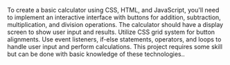  To create a basic calculator using CSS, HTML, and JavaScript, you'll need to implement an
 interactive interface with buttons for addition, subtraction, multiplication, and division
 operations. The calculator should have a display screen to show user input and results. Utilize
 CSS grid system for button alignments. Use event listeners, if-else statements, operators, and
 loops to handle user input and perform calculations. This project requires some skill but can be
 done with basic knowledge of these technologies..
 
